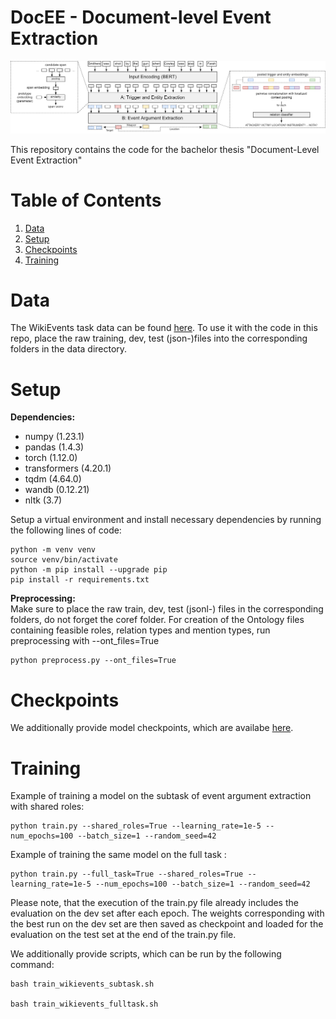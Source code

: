 # DocEE - Document-level Event Extraction 

![Architecture Overview](architecture_overview.png)

This repository contains the code for the bachelor thesis "Document-Level Event Extraction"

# Table of Contents
1. [Data](#data)
2. [Setup](#setup)
3. [Checkpoints](#checkpoints)
4. [Training](#training)


# Data
The WikiEvents task data can be found [here](https://github.com/raspberryice/gen-arg).
To use it with the code in this repo, place the raw training, dev, test (json-)files into the corresponding folders in the data directory.

# Setup
**Dependencies:**
- numpy (1.23.1)
- pandas (1.4.3)
- torch (1.12.0)
- transformers (4.20.1)
- tqdm (4.64.0)
- wandb (0.12.21)
- nltk (3.7)

Setup a virtual environment and install necessary dependencies by running the following lines of code:
```
python -m venv venv
source venv/bin/activate
python -m pip install --upgrade pip
pip install -r requirements.txt
```
**Preprocessing:**  
Make sure to place the raw train, dev, test (jsonl-) files in the corresponding folders, do not forget the coref folder. 
For creation of the Ontology files containing feasible roles, relation types and mention types, run preprocessing with --ont_files=True 

```
python preprocess.py --ont_files=True
```

# Checkpoints

We additionally provide model checkpoints, which are availabe [here](https://bwsyncandshare.kit.edu/s/49djSKD8eeZjQdH).

# Training
Example of training a model on the subtask of event argument extraction with shared roles:
```
python train.py --shared_roles=True --learning_rate=1e-5 --num_epochs=100 --batch_size=1 --random_seed=42
```

Example of training the same model on the full task :
```
python train.py --full_task=True --shared_roles=True --learning_rate=1e-5 --num_epochs=100 --batch_size=1 --random_seed=42
```

Please note, that the execution of the train.py file already includes the evaluation on the dev set after each epoch. The weights corresponding with the best run on the dev set are then saved as checkpoint and loaded for the evaluation on the test set at the end of the train.py file.

We additionally provide scripts, which can be run by the following command:
```
bash train_wikievents_subtask.sh

bash train_wikievents_fulltask.sh
```
